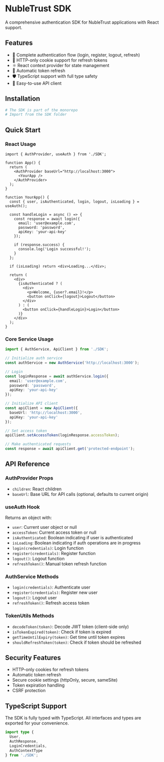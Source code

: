 # NubleTrust SDK

A comprehensive authentication SDK for NubleTrust applications with React support.

## Features

- 🔐 Complete authentication flow (login, register, logout, refresh)
- 🍪 HTTP-only cookie support for refresh tokens
- ⚛️ React context provider for state management
- 🔄 Automatic token refresh
- 🛡️ TypeScript support with full type safety
- 🚀 Easy-to-use API client

## Installation

```bash
# The SDK is part of the monorepo
# Import from the SDK folder
```

## Quick Start

### React Usage

```tsx
import { AuthProvider, useAuth } from './SDK';

function App() {
  return (
    <AuthProvider baseUrl="http://localhost:3000">
      <YourApp />
    </AuthProvider>
  );
}

function YourApp() {
  const { user, isAuthenticated, login, logout, isLoading } = useAuth();

  const handleLogin = async () => {
    const response = await login({
      email: 'user@example.com',
      password: 'password',
      apiKey: 'your-api-key'
    });
    
    if (response.success) {
      console.log('Login successful!');
    }
  };

  if (isLoading) return <div>Loading...</div>;

  return (
    <div>
      {isAuthenticated ? (
        <div>
          <p>Welcome, {user?.email}!</p>
          <button onClick={logout}>Logout</button>
        </div>
      ) : (
        <button onClick={handleLogin}>Login</button>
      )}
    </div>
  );
}
```

### Core Service Usage

```typescript
import { AuthService, ApiClient } from './SDK';

// Initialize auth service
const authService = new AuthService('http://localhost:3000');

// Login
const loginResponse = await authService.login({
  email: 'user@example.com',
  password: 'password',
  apiKey: 'your-api-key'
});

// Initialize API client
const apiClient = new ApiClient({
  baseUrl: 'http://localhost:3000',
  apiKey: 'your-api-key'
});

// Set access token
apiClient.setAccessToken(loginResponse.accessToken);

// Make authenticated requests
const response = await apiClient.get('protected-endpoint');
```

## API Reference

### AuthProvider Props

- `children`: React children
- `baseUrl`: Base URL for API calls (optional, defaults to current origin)

### useAuth Hook

Returns an object with:
- `user`: Current user object or null
- `accessToken`: Current access token or null
- `isAuthenticated`: Boolean indicating if user is authenticated
- `isLoading`: Boolean indicating if auth operations are in progress
- `login(credentials)`: Login function
- `register(credentials)`: Register function
- `logout()`: Logout function
- `refreshToken()`: Manual token refresh function

### AuthService Methods

- `login(credentials)`: Authenticate user
- `register(credentials)`: Register new user
- `logout()`: Logout user
- `refreshToken()`: Refresh access token

### TokenUtils Methods

- `decodeToken(token)`: Decode JWT token (client-side only)
- `isTokenExpired(token)`: Check if token is expired
- `getTimeUntilExpiry(token)`: Get time until token expires
- `shouldRefreshToken(token)`: Check if token should be refreshed

## Security Features

- HTTP-only cookies for refresh tokens
- Automatic token refresh
- Secure cookie settings (httpOnly, secure, sameSite)
- Token expiration handling
- CSRF protection

## TypeScript Support

The SDK is fully typed with TypeScript. All interfaces and types are exported for your convenience.

```typescript
import type { 
  User, 
  AuthResponse, 
  LoginCredentials,
  AuthContextType 
} from './SDK';
```
